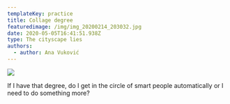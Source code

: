 ```yaml
---
templateKey: practice
title: Collage degree
featuredimage: /img/img_20200214_203032.jpg
date: 2020-05-05T16:41:51.938Z
type: The cityscape lies
authors:
  - author: Ana Vuković
---
```

![](/img/img_20200214_203032.jpg)

If I have that degree, do I get in the circle of smart people automatically or I need to do something more?

